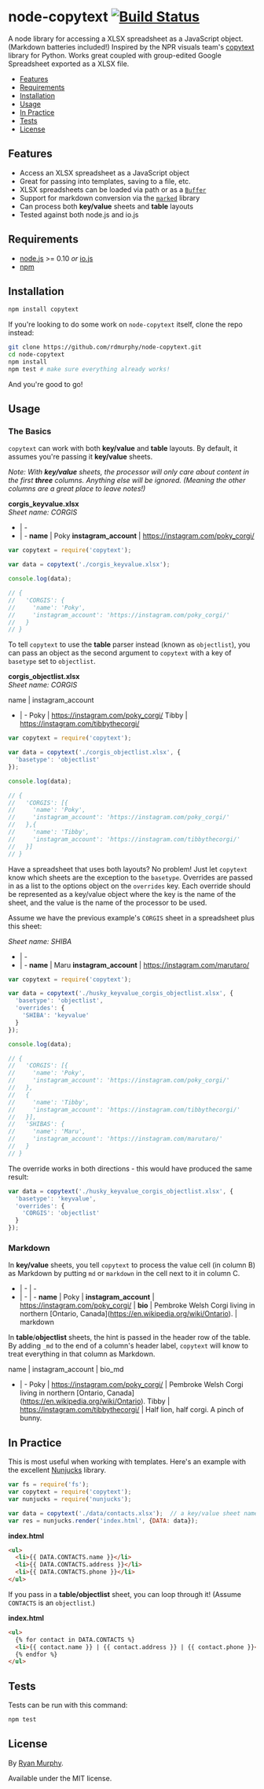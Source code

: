 # node-copytext [![Build Status](https://travis-ci.org/rdmurphy/node-copytext.svg?branch=master)](https://travis-ci.org/rdmurphy/node-copytext)

A node library for accessing a XLSX spreadsheet as a JavaScript object. (Markdown batteries included!) Inspired by the NPR visuals team's [copytext](https://github.com/nprapps/copytext) library for Python. Works great coupled with group-edited Google Spreadsheet exported as a XLSX file.

* [Features](#features)
* [Requirements](#requirements)
* [Installation](#installation)
* [Usage](#usage)
* [In Practice](#inpractice)
* [Tests](#tests)
* [License](#license)

## Features

- Access an XLSX spreadsheet as a JavaScript object
- Great for passing into templates, saving to a file, etc.
- XLSX spreadsheets can be loaded via path or as a [`Buffer`](https://nodejs.org/api/buffer.html)
- Support for markdown conversion via the [`marked`](https://github.com/chjj/marked) library
- Can process both **key/value** sheets and **table** layouts
- Tested against both node.js and io.js


## Requirements

- [node.js](https://nodejs.org/) >= 0.10 *or* [io.js](https://iojs.org/en/index.html)
- [npm](https://www.npmjs.com/)

## Installation
```sh
npm install copytext
```

If you're looking to do some work on `node-copytext` itself, clone the repo instead:

```sh
git clone https://github.com/rdmurphy/node-copytext.git
cd node-copytext
npm install
npm test # make sure everything already works!
```

And you're good to go!
## Usage

### The Basics

`copytext` can work with both **key/value** and **table** layouts. By default, it assumes you're passing it **key/value** sheets.

*Note: With **key/value** sheets, the processor will only care about content in the first **three** columns. Anything else will be ignored. (Meaning the other columns are a great place to leave notes!)*

**corgis_keyvalue.xlsx**  
*Sheet name: CORGIS*

- | -
- | -
**name**  | Poky
**instagram_account**  | https://instagram.com/poky_corgi/

```js
var copytext = require('copytext');

var data = copytext('./corgis_keyvalue.xlsx');

console.log(data);

// {
//   'CORGIS': {
//     'name': 'Poky',
//     'instagram_account': 'https://instagram.com/poky_corgi/'
//   }
// }
```

To tell `copytext` to use the **table** parser instead (known as `objectlist`), you can pass an object as the second argument to `copytext` with a key of `basetype` set to `objectlist`.

**corgis_objectlist.xlsx**  
*Sheet name: CORGIS*

name | instagram_account
- | -
Poky | https://instagram.com/poky_corgi/
Tibby | https://instagram.com/tibbythecorgi/

```js
var copytext = require('copytext');

var data = copytext('./corgis_objectlist.xlsx', {
  'basetype': 'objectlist'
});

console.log(data);

// {
//   'CORGIS': [{
//     'name': 'Poky',
//     'instagram_account': 'https://instagram.com/poky_corgi/'
//   },{
//     'name': 'Tibby',
//     'instagram_account': 'https://instagram.com/tibbythecorgi/'
//   }]
// }
```

Have a spreadsheet that uses both layouts? No problem! Just let `copytext` know which sheets are the exception to the `basetype`. Overrides are passed in as a list to the options object on the `overrides` key. Each override should be represented as a key/value object where the key is the name of the sheet, and the value is the name of the processor to be used.

Assume we have the previous example's `CORGIS` sheet in a spreadsheet plus this sheet:

*Sheet name: SHIBA*

- | -
- | -
**name** | Maru
**instagram_account** | https://instagram.com/marutaro/

```js
var copytext = require('copytext');

var data = copytext('./husky_keyvalue_corgis_objectlist.xlsx', {
  'basetype': 'objectlist',
  'overrides': {
    'SHIBA': 'keyvalue'
  }
});

console.log(data);

// {
//   'CORGIS': [{
//     'name': 'Poky',
//     'instagram_account': 'https://instagram.com/poky_corgi/'
//   },
//   {
//     'name': 'Tibby',
//     'instagram_account': 'https://instagram.com/tibbythecorgi/'
//   }],
//   'SHIBAS': {
//     'name': 'Maru',
//     'instagram_account': 'https://instagram.com/marutaro/'
//   }
// }
```

The override works in both directions - this would have produced the same result:

```js
var data = copytext('./husky_keyvalue_corgis_objectlist.xlsx', {
  'basetype': 'keyvalue',
  'overrides': {
    'CORGIS': 'objectlist'
  }
});
```

### Markdown

In **key/value** sheets, you tell `copytext` to process the value cell (in column B) as Markdown by putting `md` or `markdown` in the cell next to it in column C.

- | - | -
- | - | -
**name**  | Poky |
**instagram_account**  | https://instagram.com/poky_corgi/ |
**bio** | Pembroke Welsh Corgi living in northern \[Ontario, Canada](https://en.wikipedia.org/wiki/Ontario). | markdown

In **table**/**objectlist** sheets, the hint is passed in the header row of the table. By adding `_md` to the end of a column's header label, `copytext` will know to treat everything in that column as Markdown.

name | instagram_account | bio_md
- | -
Poky | https://instagram.com/poky_corgi/ | Pembroke Welsh Corgi living in northern \[Ontario, Canada](https://en.wikipedia.org/wiki/Ontario).
Tibby | https://instagram.com/tibbythecorgi/ | Half lion, half corgi. A pinch of bunny.

## In Practice

This is most useful when working with templates. Here's an example with the excellent [Nunjucks](http://mozilla.github.io/nunjucks/) library.

```js
var fs = require('fs');
var copytext = require('copytext');
var nunjucks = require('nunjucks');

var data = copytext('./data/contacts.xlsx');  // a key/value sheet named CONTACTS
var res = nunjucks.render('index.html', {DATA: data});
```

**index.html**
```html
<ul>
  <li>{{ DATA.CONTACTS.name }}</li>
  <li>{{ DATA.CONTACTS.address }}</li>
  <li>{{ DATA.CONTACTS.phone }}</li>
</ul>
```



If you pass in a **table/objectlist** sheet, you can loop through it! (Assume `CONTACTS` is an `objectlist`.)

**index.html**
```html
<ul>
  {% for contact in DATA.CONTACTS %}
  <li>{{ contact.name }} | {{ contact.address }} | {{ contact.phone }}</li>
  {% endfor %}
</ul>
```


## Tests

Tests can be run with this command:

```sh
npm test
```

## License

By [Ryan Murphy](https://twitter.com/rdmurphy).

Available under the MIT license.

